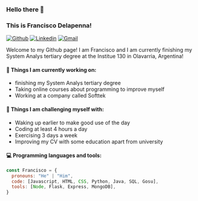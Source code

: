 ### Hello there 👋

### This is Francisco Delapenna!

[![Github](https://img.shields.io/badge/-Github-000?style=flat&logo=Github&logoColor=white)](https://github.com/Frandelapenna)
[![Linkedin](https://img.shields.io/badge/-LinkedIn-blue?style=flat&logo=Linkedin&logoColor=white)](https://www.linkedin.com/in/francisco-delapenna-755500206/)
[![Gmail](https://img.shields.io/badge/-Gmail-c14438?style=flat&logo=Gmail&logoColor=white)](mailto:delapenna98@gmail.com)

Welcome to my Github page! I am Francisco and I am currently finishing my System Analys tertiary degree at the Institue 130 in Olavarria, Argentina!  


#### 🌱 Things I am currently working on: 
- finishing my System Analys tertiary degree 
- Taking online courses about programming to improve myself
- Working at a company called Softtek 

#### :muscle: Things I am challenging myself with:
- Waking up earlier to make good use of the day
- Coding at least 4 hours a day
- Exercising 3 days a week
- Improving my CV with some education apart from university

#### :computer: Programming languages and tools: 

```js
const Francisco = {
  pronouns: "He" | "Him",
  code: [Javascript, HTML, CSS, Python, Java, SQL, Gosu],
  tools: [Node, Flask, Express, MongoDB],
}
```

<!--
**Frandelapenna/Frandelapenna** is a ✨ _special_ ✨ repository because its `README.md` (this file) appears on your GitHub profile.

Here are some ideas to get you started:

- 🔭 I’m currently working on ...
- 🌱 I’m currently learning ...
- 👯 I’m looking to collaborate on ...
- 🤔 I’m looking for help with ...
- 💬 Ask me about ...
- 📫 How to reach me: ...
- 😄 Pronouns: ...
- ⚡ Fun fact: ...
-->
